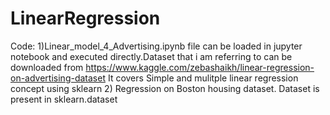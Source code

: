 # LinearRegression

Code:
1)Linear_model_4_Advertising.ipynb file can be loaded in jupyter notebook and executed directly.Dataset that i am  referring to can be downloaded from https://www.kaggle.com/zebashaikh/linear-regression-on-advertising-dataset
It covers Simple and mulitple linear regression concept using sklearn
2) Regression on Boston housing dataset. Dataset is present in sklearn.dataset

